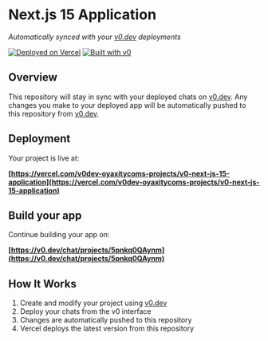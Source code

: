 # Next.js 15 Application

*Automatically synced with your [v0.dev](https://v0.dev) deployments*

[![Deployed on Vercel](https://img.shields.io/badge/Deployed%20on-Vercel-black?style=for-the-badge&logo=vercel)](https://vercel.com/v0dev-oyaxitycoms-projects/v0-next-js-15-application)
[![Built with v0](https://img.shields.io/badge/Built%20with-v0.dev-black?style=for-the-badge)](https://v0.dev/chat/projects/5pnkq0QAynm)

## Overview

This repository will stay in sync with your deployed chats on [v0.dev](https://v0.dev).
Any changes you make to your deployed app will be automatically pushed to this repository from [v0.dev](https://v0.dev).

## Deployment

Your project is live at:

**[https://vercel.com/v0dev-oyaxitycoms-projects/v0-next-js-15-application](https://vercel.com/v0dev-oyaxitycoms-projects/v0-next-js-15-application)**

## Build your app

Continue building your app on:

**[https://v0.dev/chat/projects/5pnkq0QAynm](https://v0.dev/chat/projects/5pnkq0QAynm)**

## How It Works

1. Create and modify your project using [v0.dev](https://v0.dev)
2. Deploy your chats from the v0 interface
3. Changes are automatically pushed to this repository
4. Vercel deploys the latest version from this repository

